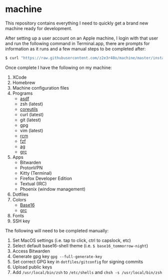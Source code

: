 # machine

This repository contains everything I need to quickly get a brand new machine ready for development.

After setting up a user account on an Apple machine, I login with that user and run the following
command in Terminal.app, there are prompts for information as it runs and a few manual steps to
be completed after:

```zsh
$ curl "https://raw.githubusercontent.com/z2e3r40o/machine/master/install.sh" | zsh
```

Once complete I have the following on my machine:

1. XCode
2. Homebrew
3. Machine configuration files
4. Programs
    - [asdf](https://github.com/asdf-vm/asdf)
    - zsh (latest)
    - [coreutils](https://www.gnu.org/software/coreutils/)
    - curl (latest)
    - git (latest)
    - gpg
    - vim (latest)
    - [rcm](https://github.com/thoughtbot/rcm)
    - [fzf](https://github.com/junegunn/fzf)
    - [ag](https://github.com/ggreer/the_silver_searcher)
    - [grc](https://github.com/garabik/grc)
5. Apps
    - Bitwarden
    - ProtonVPN
    - Kitty (Terminal)
    - Firefox Developer Edition
    - Textual (IRC)
    - Phoenix (window management)
6. Dotfiles
7. Colors
    - [Base16](https://github.com/chriskempson/base16-shell)
    - [grc](https://github.com/garabik/grc)
8. Fonts
9. SSH key

The following will need to be completed manually:

1. Set MacOS settings (i.e. tap to click, ctrl to capslock, etc)
3. Select default base16-shell theme (i.e. `$ base16_tommorrow-night`)
4. Access Bitwarden
5. Generate gpg key `gpg --full-generate-key`
6. Set correct GPG key in `dotfiles/gitconfig` for signing commits
7. Upload public keys
8. Add `/usr/local/bin/zsh` to `/etc/shells` and `chsh -s /usr/local/bin/zsh`
